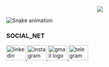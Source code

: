 
<div align="center">
  <img src="https://profile-counter.glitch.me/Nazimjonovna/count.svg?"  />
</div>

![Snake animation](https://github.com/mirsaid-mirzohidov/mirsaid-mirzohidov/blob/output/github-contribution-grid-snake.svg)

###
<h3>SOCIAL_NET</h3>
<div align="left">
  <a href="Nazimjonovna" target="_blank">
    <img src="https://raw.githubusercontent.com/maurodesouza/profile-readme-generator/master/src/assets/icons/social/linkedin/default.svg" width="52" height="40" alt="linkedin logo"  />
  </a>
  <a href="@nazimdjanovna" target="_blank">
    <img src="https://raw.githubusercontent.com/maurodesouza/profile-readme-generator/master/src/assets/icons/social/instagram/default.svg" width="52" height="40" alt="instagram logo"  />
  </a>
  <a href="sturayeva000@gmail.com" target="_blank">
    <img src="https://raw.githubusercontent.com/maurodesouza/profile-readme-generator/master/src/assets/icons/social/gmail/default.svg" width="52" height="40" alt="gmail logo"  />
  </a>
  <a href="@nazimdjanovna" target="_blank">
    <img src="https://raw.githubusercontent.com/maurodesouza/profile-readme-generator/master/src/assets/icons/social/telegram/default.svg" width="52" height="40" alt="telegram logo"  />
  </a>
</div>


